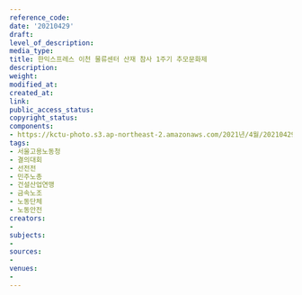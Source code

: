 ```yaml
---
reference_code: 
date: '20210429'
draft: 
level_of_description: 
media_type: 
title: 한익스프레스 이천 물류센터 산재 참사 1주기 추모문화제
description: 
weight: 
modified_at: 
created_at: 
link: 
public_access_status: 
copyright_status: 
components:
- https://kctu-photo.s3.ap-northeast-2.amazonaws.com/2021년/4월/20210429-한익스프레스+이천+물류센터+산재+참사+1주기+추모문화제_서울고용노동청_결의대회_선전전_민주노총_건설산업연맹_금속노조_노동단체_노동안전/_1DX0124.jpg
tags:
- 서울고용노동청
- 결의대회
- 선전전
- 민주노총
- 건설산업연맹
- 금속노조
- 노동단체
- 노동안전
creators:
- 
subjects:
- 
sources:
- 
venues:
- 
---
```

